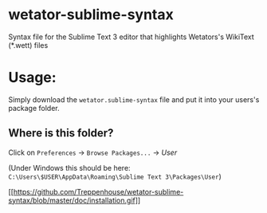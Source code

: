 # wetator-sublime-syntax
Syntax file for the Sublime Text 3 editor that highlights Wetators's WikiText (\*.wett) files


# Usage:
Simply download the `wetator.sublime-syntax` file and put it into your users's package folder.

## Where is this folder? 
Click on `Preferences` -> `Browse Packages...` -> *User*

(Under Windows this should be here: `C:\Users\$USER\AppData\Roaming\Sublime Text 3\Packages\User`) 

[[https://github.com/Treppenhouse/wetator-sublime-syntax/blob/master/doc/installation.gif]]
